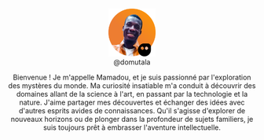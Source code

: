 <p align="center">
  <img width="96" src="./domutala.png" alt="Mamadou Talla DIA">
  <br />
  @domutala
</p>


<p align="center">
  Bienvenue ! Je m'appelle Mamadou, et je suis passionné par l'exploration des mystères du monde. Ma curiosité insatiable m'a conduit à découvrir des domaines allant de la science à l'art, en passant par la technologie et la nature. J'aime partager mes découvertes et échanger des idées avec d'autres esprits avides de connaissances. Qu'il s'agisse d'explorer de nouveaux horizons ou de plonger dans la profondeur de sujets familiers, je suis toujours prêt à embrasser l'aventure intellectuelle.
</p>

